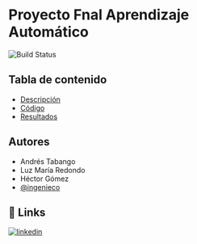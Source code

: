 
# Proyecto Fnal Aprendizaje Automático



![Build Status](https://img.shields.io/badge/python-yellow
)

## Tabla de contenido

 - [Descripción](https://github.com/Ingenieco/dane/tree/main/codigos_2024)
 - [Código](https://github.com/Ingenieco/uao_gad/blob/main/Proyecto_Final.ipynb)
 - [Resultados](https://github.com/Ingenieco/dane/tree/main/datos_resultados)


## Autores
- Andrés Tabango
- Luz María Redondo
- Héctor Gómez
- [@ingenieco](https://github.com/Ingenieco)


## 🔗 Links
[![linkedin](https://img.shields.io/badge/linkedin-0A66C2?style=for-the-badge&logo=linkedin&logoColor=white)](https://www.linkedin.com/in/ingenieco-cegu/)
